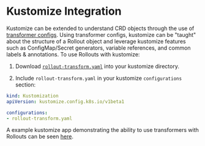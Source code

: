 # Kustomize Integration

Kustomize can be extended to understand CRD objects through the use of
[transformer configs](https://github.com/kubernetes-sigs/kustomize/tree/master/examples/transformerconfigs).
Using transformer configs, kustomize can be "taught" about the structure of a Rollout object and
leverage kustomize features such as ConfigMap/Secret generators, variable references, and common
labels & annotations. To use Rollouts with kustomize: 

1. Download [`rollout-transform.yaml`](kustomize/rollout-transform.yaml) into your kustomize directory.

2. Include `rollout-transform.yaml` in your kustomize `configurations` section:

```yaml
kind: Kustomization
apiVersion: kustomize.config.k8s.io/v1beta1

configurations:
- rollout-transform.yaml
```

A example kustomize app demonstrating the ability to use transformers with Rollouts can be seen
[here](https://github.com/argoproj/argo-rollouts/blob/master/docs/features/kustomize/example).
